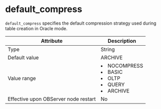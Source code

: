 default_compress
=====================================

`default_compress` specifies the default compression strategy used during table creation in Oracle mode.


| **Attribute** | **Description** |
|------------------|------------------------------------------------------------------------------------------------------------------------------------------------------------------------------------------------------------------------------------------------|
| Type | String |
| Default value | ARCHIVE |
| Value range | <li> NOCOMPRESS   <li> BASIC   <li> OLTP   <li> QUERY   <li> ARCHIVE |
| Effective upon OBServer node restart | No |



